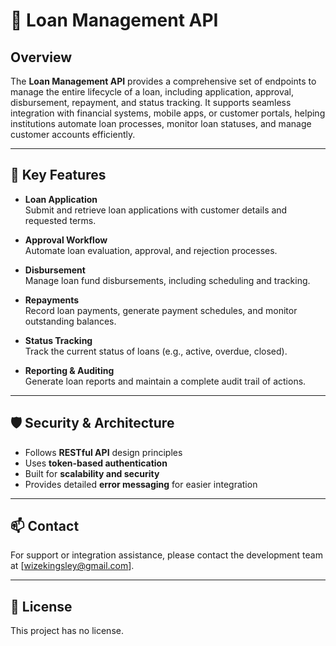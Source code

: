 # 📄 Loan Management API

## Overview

The **Loan Management API** provides a comprehensive set of endpoints to manage the entire lifecycle of a loan, including application, approval, disbursement, repayment, and status tracking. It supports seamless integration with financial systems, mobile apps, or customer portals, helping institutions automate loan processes, monitor loan statuses, and manage customer accounts efficiently.

---

## 🚀 Key Features

- **Loan Application**  
  Submit and retrieve loan applications with customer details and requested terms.

- **Approval Workflow**  
  Automate loan evaluation, approval, and rejection processes.

- **Disbursement**  
  Manage loan fund disbursements, including scheduling and tracking.

- **Repayments**  
  Record loan payments, generate payment schedules, and monitor outstanding balances.

- **Status Tracking**  
  Track the current status of loans (e.g., active, overdue, closed).

- **Reporting & Auditing**  
  Generate loan reports and maintain a complete audit trail of actions.

---

## 🛡️ Security & Architecture

- Follows **RESTful API** design principles  
- Uses **token-based authentication**  
- Built for **scalability and security**  
- Provides detailed **error messaging** for easier integration

---

## 📫 Contact

For support or integration assistance, please contact the development team at [wizekingsley@gmail.com].

---

## 📌 License

This project has no license.

